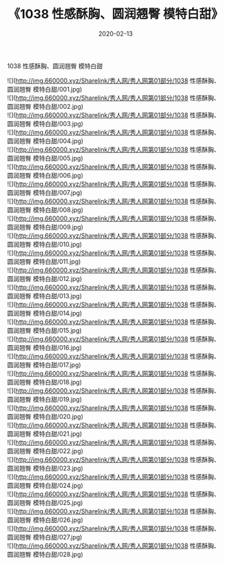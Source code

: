 ﻿---
layout: post
title:  《1038 性感酥胸、圆润翘臀 模特白甜》
date:   2020-02-13
img: http://img.660000.xyz/Sharelink/秀人网/秀人网第01部分/1038 性感酥胸、圆润翘臀 模特白甜/000.jpg
categories: [美女, 清纯, 唯美]
---

1038 性感酥胸、圆润翘臀 模特白甜

  ![](http://img.660000.xyz/Sharelink/秀人网/秀人网第01部分/1038 性感酥胸、圆润翘臀 模特白甜/001.jpg) <br> ![](http://img.660000.xyz/Sharelink/秀人网/秀人网第01部分/1038 性感酥胸、圆润翘臀 模特白甜/002.jpg) <br> ![](http://img.660000.xyz/Sharelink/秀人网/秀人网第01部分/1038 性感酥胸、圆润翘臀 模特白甜/003.jpg) <br> ![](http://img.660000.xyz/Sharelink/秀人网/秀人网第01部分/1038 性感酥胸、圆润翘臀 模特白甜/004.jpg) <br> ![](http://img.660000.xyz/Sharelink/秀人网/秀人网第01部分/1038 性感酥胸、圆润翘臀 模特白甜/005.jpg) <br> ![](http://img.660000.xyz/Sharelink/秀人网/秀人网第01部分/1038 性感酥胸、圆润翘臀 模特白甜/006.jpg) <br> ![](http://img.660000.xyz/Sharelink/秀人网/秀人网第01部分/1038 性感酥胸、圆润翘臀 模特白甜/007.jpg) <br> ![](http://img.660000.xyz/Sharelink/秀人网/秀人网第01部分/1038 性感酥胸、圆润翘臀 模特白甜/008.jpg) <br> ![](http://img.660000.xyz/Sharelink/秀人网/秀人网第01部分/1038 性感酥胸、圆润翘臀 模特白甜/009.jpg) <br> ![](http://img.660000.xyz/Sharelink/秀人网/秀人网第01部分/1038 性感酥胸、圆润翘臀 模特白甜/010.jpg) <br> ![](http://img.660000.xyz/Sharelink/秀人网/秀人网第01部分/1038 性感酥胸、圆润翘臀 模特白甜/011.jpg) <br> ![](http://img.660000.xyz/Sharelink/秀人网/秀人网第01部分/1038 性感酥胸、圆润翘臀 模特白甜/012.jpg) <br> ![](http://img.660000.xyz/Sharelink/秀人网/秀人网第01部分/1038 性感酥胸、圆润翘臀 模特白甜/013.jpg) <br> ![](http://img.660000.xyz/Sharelink/秀人网/秀人网第01部分/1038 性感酥胸、圆润翘臀 模特白甜/014.jpg) <br> ![](http://img.660000.xyz/Sharelink/秀人网/秀人网第01部分/1038 性感酥胸、圆润翘臀 模特白甜/015.jpg) <br> ![](http://img.660000.xyz/Sharelink/秀人网/秀人网第01部分/1038 性感酥胸、圆润翘臀 模特白甜/016.jpg) <br> ![](http://img.660000.xyz/Sharelink/秀人网/秀人网第01部分/1038 性感酥胸、圆润翘臀 模特白甜/017.jpg) <br> ![](http://img.660000.xyz/Sharelink/秀人网/秀人网第01部分/1038 性感酥胸、圆润翘臀 模特白甜/018.jpg) <br> ![](http://img.660000.xyz/Sharelink/秀人网/秀人网第01部分/1038 性感酥胸、圆润翘臀 模特白甜/019.jpg) <br> ![](http://img.660000.xyz/Sharelink/秀人网/秀人网第01部分/1038 性感酥胸、圆润翘臀 模特白甜/020.jpg) <br> ![](http://img.660000.xyz/Sharelink/秀人网/秀人网第01部分/1038 性感酥胸、圆润翘臀 模特白甜/021.jpg) <br> ![](http://img.660000.xyz/Sharelink/秀人网/秀人网第01部分/1038 性感酥胸、圆润翘臀 模特白甜/022.jpg) <br> ![](http://img.660000.xyz/Sharelink/秀人网/秀人网第01部分/1038 性感酥胸、圆润翘臀 模特白甜/023.jpg) <br> ![](http://img.660000.xyz/Sharelink/秀人网/秀人网第01部分/1038 性感酥胸、圆润翘臀 模特白甜/024.jpg) <br> ![](http://img.660000.xyz/Sharelink/秀人网/秀人网第01部分/1038 性感酥胸、圆润翘臀 模特白甜/025.jpg) <br> ![](http://img.660000.xyz/Sharelink/秀人网/秀人网第01部分/1038 性感酥胸、圆润翘臀 模特白甜/026.jpg) <br> ![](http://img.660000.xyz/Sharelink/秀人网/秀人网第01部分/1038 性感酥胸、圆润翘臀 模特白甜/027.jpg) <br> ![](http://img.660000.xyz/Sharelink/秀人网/秀人网第01部分/1038 性感酥胸、圆润翘臀 模特白甜/028.jpg) <br>